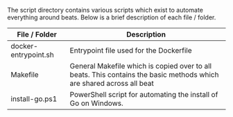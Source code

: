 The script directory contains various scripts which exist to automate everything around beats.
Below is a brief description of each file / folder.


| File / Folder        | Description                                                                                                                                            |
|----------------------|--------------------------------------------------------------------------------------------------------------------------------------------------------|
| docker-entrypoint.sh | Entrypoint file used for the Dockerfile                                                                                                                |
| Makefile             | General Makefile which is copied over to all beats. This contains the basic methods which are shared across all beat                                   |
| install-go.ps1       | PowerShell script for automating the install of Go on Windows.|


